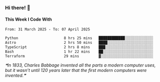 ### Hi there! 👋

#### This Week I Code With
<!--START_SECTION:waka-->

```txt
From: 31 March 2025 - To: 07 April 2025

Python                     8 hrs 25 mins   ████████████░░░░░░░░░░░░░   48.65 %
Astro                      2 hrs 50 mins   ████░░░░░░░░░░░░░░░░░░░░░   16.39 %
TypeScript                 2 hrs 8 mins    ███░░░░░░░░░░░░░░░░░░░░░░   12.35 %
Bash                       1 hr 22 mins    ██░░░░░░░░░░░░░░░░░░░░░░░   07.91 %
Terraform                  29 mins         ▓░░░░░░░░░░░░░░░░░░░░░░░░   02.83 %
```

<!--END_SECTION:waka-->

<!--STARTS_HERE_QUOTE_README-->
<i>❝In 1833, Charles Babbage invented all the parts a modern computer uses, but it wasn’t until 120 years later that the first modern computers were invented.❞</i>
<!--ENDS_HERE_QUOTE_README-->
